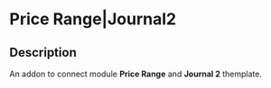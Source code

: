 # Price Range|Journal2

## Description
An addon to connect module **Price Range** and **Journal 2** themplate.

